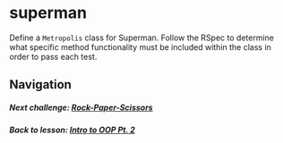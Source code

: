 # superman
Define a `Metropolis` class for Superman. Follow the RSpec to determine what specific method functionality must be included within the class in order to pass each test.  

  
## Navigation  
##### Next challenge: [Rock-Paper-Scissors](https://github.com/Coderdotnew/intro_web_apps_dgm/tree/master/06_class/02_object_orientation_pt2/code/02_rps)   
##### Back to lesson: [Intro to OOP Pt. 2](https://github.com/Coderdotnew/intro_web_apps_dgm/tree/master/06_class/02_object_orientation_pt2)